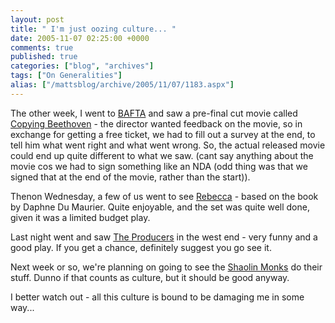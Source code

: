 ```yaml
---
layout: post
title: " I'm just oozing culture... "
date: 2005-11-07 02:25:00 +0000
comments: true
published: true
categories: ["blog", "archives"]
tags: ["On Generalities"]
alias: ["/mattsblog/archive/2005/11/07/1183.aspx"]
---
```

<!-- more -->

<P>The other week, I went to <A href="http://www.bafta.org/">BAFTA</A> and saw a pre-final cut movie called <A href="http://www.imdb.com/title/tt0424908/">Copying Beethoven</A> - the director wanted feedback on the movie, so in exchange for getting a free ticket, we had to fill out a survey at the end, to tell him what went right and what went wrong. So, the actual released movie could end up quite different to what we saw. (cant say anything about the movie cos we had to sign something like an NDA (odd thing was that we signed that at the end of the movie, rather than the start)).</P>
 <P>Thenon Wednesday, a few of us went to see <A href="http://www.theambassadors.com/newwimbledon/sp_p1940.html">Rebecca</A> - based on the book by Daphne Du Maurier. Quite enjoyable, and the set was quite well done, given it was a limited budget play.</P>
 <P>Last night went and saw <A href="http://www.producersonbroadway.com/">The Producers</A> in the west end - very funny and a good play. If you get a chance, definitely suggest you go see it.</P>
 <P>Next week or so, we're planning on going to see the <A href="http://www.sadlerswells.com/peacock/2005_2006/shaolin2005.asp">Shaolin Monks</A> do their stuff. Dunno if that counts as culture, but it should be good anyway.</P>
 <P>I better watch out - all this culture is bound to be damaging me in some way...<BR></P>
